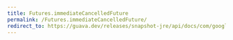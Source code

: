 ```yaml
---
title: Futures.immediateCancelledFuture
permalink: /Futures.immediateCancelledFuture/
redirect_to: https://guava.dev/releases/snapshot-jre/api/docs/com/google/common/util/concurrent/Futures.html#immediateCancelledFuture--
---
```

